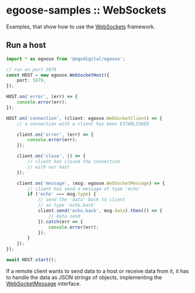 # egoose-samples :: WebSockets

Examples, that show how to use the [WebSockets](https://egodigital.github.io/egoose/modules/_http_websockets_.html) framework.

## Run a host

```typescript
import * as egoose from '@egodigital/egoose';

// run on port 5979
const HOST = new egoose.WebSocketHost({
    port: 5979,
});

HOST.on('error', (err) => {
    console.error(err);
});

HOST.on('connection', (client: egoose.WebSocketClient) => {
    // a connection with a client has been ESTABLISHED

    client.on('error', (err) => {
        console.error(err);
    });

    client.on('close', () => {
        // client has closed the connection
        // with our host
    });

    client.on('message', (msg: egoose.WebSocketMessage) => {
        // client has send a message of type 'echo'
        if ('echo' === msg.type) {
            // send the 'data' back to client
            // as type 'echo.back'
            client.send('echo.back', msg.data).then(() => {
                // data send
            }).catch(err => {
                console.error(err);
            });
        }
    });
});

await HOST.start();
```

If a remote client wants to send data to a host or receive data from it, it has to handle the data as JSON strings of objects, implementing the [WebSocketMessage](https://egodigital.github.io/egoose/interfaces/_http_websockets_.websocketmessage.html) interface.
